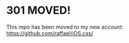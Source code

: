 301 MOVED!
==========

This repo has been moved to my new account: https://github.com/raffael/iOS.css/
